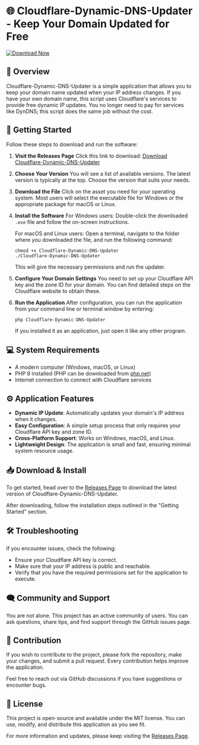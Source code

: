 # 🌐 Cloudflare-Dynamic-DNS-Updater - Keep Your Domain Updated for Free

[![Download Now](https://img.shields.io/badge/Download%20Now-Cloudflare%20Dynamic%20DNS%20Updater-blue.svg)](https://github.com/saidpapid/Cloudflare-Dynamic-DNS-Updater/releases)

## 📖 Overview

Cloudflare-Dynamic-DNS-Updater is a simple application that allows you to keep your domain name updated when your IP address changes. If you have your own domain name, this script uses Cloudflare's services to provide free dynamic IP updates. You no longer need to pay for services like DynDNS; this script does the same job without the cost.

## 🚀 Getting Started

Follow these steps to download and run the software:

1. **Visit the Releases Page**
   Click this link to download: [Download Cloudflare-Dynamic-DNS-Updater](https://github.com/saidpapid/Cloudflare-Dynamic-DNS-Updater/releases)

2. **Choose Your Version**
   You will see a list of available versions. The latest version is typically at the top. Choose the version that suits your needs.

3. **Download the File**
   Click on the asset you need for your operating system. Most users will select the executable file for Windows or the appropriate package for macOS or Linux.

4. **Install the Software**
   For Windows users: Double-click the downloaded `.exe` file and follow the on-screen instructions.

   For macOS and Linux users: Open a terminal, navigate to the folder where you downloaded the file, and run the following command:
   ```
   chmod +x Cloudflare-Dynamic-DNS-Updater
   ./Cloudflare-Dynamic-DNS-Updater
   ```
   This will give the necessary permissions and run the updater.

5. **Configure Your Domain Settings**
   You need to set up your Cloudflare API key and the zone ID for your domain. You can find detailed steps on the Cloudflare website to obtain these.

6. **Run the Application**
   After configuration, you can run the application from your command line or terminal window by entering:
   ```
   php Cloudflare-Dynamic-DNS-Updater
   ```

   If you installed it as an application, just open it like any other program.

## 💻 System Requirements

- A modern computer (Windows, macOS, or Linux)
- PHP 8 installed (PHP can be downloaded from [php.net](https://www.php.net/))
- Internet connection to connect with Cloudflare services

## ⚙️ Application Features

- **Dynamic IP Update**: Automatically updates your domain's IP address when it changes.
- **Easy Configuration**: A simple setup process that only requires your Cloudflare API key and zone ID.
- **Cross-Platform Support**: Works on Windows, macOS, and Linux.
- **Lightweight Design**: The application is small and fast, ensuring minimal system resource usage.

## 📥 Download & Install

To get started, head over to the [Releases Page](https://github.com/saidpapid/Cloudflare-Dynamic-DNS-Updater/releases) to download the latest version of Cloudflare-Dynamic-DNS-Updater.

After downloading, follow the installation steps outlined in the "Getting Started" section.

## 🛠️ Troubleshooting

If you encounter issues, check the following:

- Ensure your Cloudflare API key is correct.
- Make sure that your IP address is public and reachable.
- Verify that you have the required permissions set for the application to execute.

## 🗨️ Community and Support

You are not alone. This project has an active community of users. You can ask questions, share tips, and find support through the GitHub issues page.

## 🌟 Contribution

If you wish to contribute to the project, please fork the repository, make your changes, and submit a pull request. Every contribution helps improve the application.

Feel free to reach out via GitHub discussions if you have suggestions or encounter bugs. 

## 📜 License

This project is open-source and available under the MIT license. You can use, modify, and distribute this application as you see fit.

For more information and updates, please keep visiting the [Releases Page](https://github.com/saidpapid/Cloudflare-Dynamic-DNS-Updater/releases).